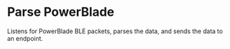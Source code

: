 # Parse PowerBlade

Listens for PowerBlade BLE packets, parses the data, and sends the data to an endpoint.